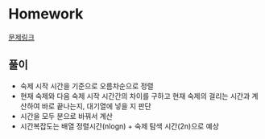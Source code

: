 # Homework
[문제링크](https://school.programmers.co.kr/learn/courses/30/lessons/176962)
## 풀이
- 숙제 시작 시간을 기준으로 오름차순으로 정렬
- 현재 숙제와 다음 숙제 시작 시간간의 차이를 구하고 현재 숙제의 걸리는 시간과 계산하여 바로 끝나는지, 대기열에 넣을 지 판단
- 시간을 모두 분으로 바꿔서 계산
- 시간복잡도는 배열 정렬시간(nlogn) + 숙제 탐색 시간(2n)으로 예상